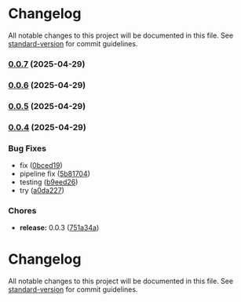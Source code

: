 # Changelog

All notable changes to this project will be documented in this file. See [standard-version](https://github.com/conventional-changelog/standard-version) for commit guidelines.

### [0.0.7](https://gitlab.com/promethistai-projects/ciirc-projects/selfservice/selfservice_react/compare/v0.0.6...v0.0.7) (2025-04-29)

### [0.0.6](https://gitlab.com/promethistai-projects/ciirc-projects/selfservice/selfservice_react/compare/v0.0.5...v0.0.6) (2025-04-29)

### [0.0.5](https://gitlab.com/promethistai-projects/ciirc-projects/selfservice/selfservice_react/compare/v0.0.4...v0.0.5) (2025-04-29)

### [0.0.4](https://gitlab.com/promethistai-projects/ciirc-projects/selfservice/selfservice_react/compare/v0.0.3...v0.0.4) (2025-04-29)


### Bug Fixes

* fix ([0bced19](https://gitlab.com/promethistai-projects/ciirc-projects/selfservice/selfservice_react/commit/0bced192ddacc5e96fdb57734b88da9790b24cc2))
* pipeline fix ([5b81704](https://gitlab.com/promethistai-projects/ciirc-projects/selfservice/selfservice_react/commit/5b81704669e74a864d1d90c95c8689286c3235ef))
* testing ([b9eed26](https://gitlab.com/promethistai-projects/ciirc-projects/selfservice/selfservice_react/commit/b9eed26542b84526f34608ec85aaf106a289426c))
* try ([a0da227](https://gitlab.com/promethistai-projects/ciirc-projects/selfservice/selfservice_react/commit/a0da227e4dbf479fec81dafe9f769ed0f0e66a96))


### Chores

* **release:** 0.0.3 ([751a34a](https://gitlab.com/promethistai-projects/ciirc-projects/selfservice/selfservice_react/commit/751a34a37c0246b6417fd645c8821eea689e6fcd))

# Changelog

All notable changes to this project will be documented in this file. See [standard-version](https://github.com/conventional-changelog/standard-version) for commit guidelines.
